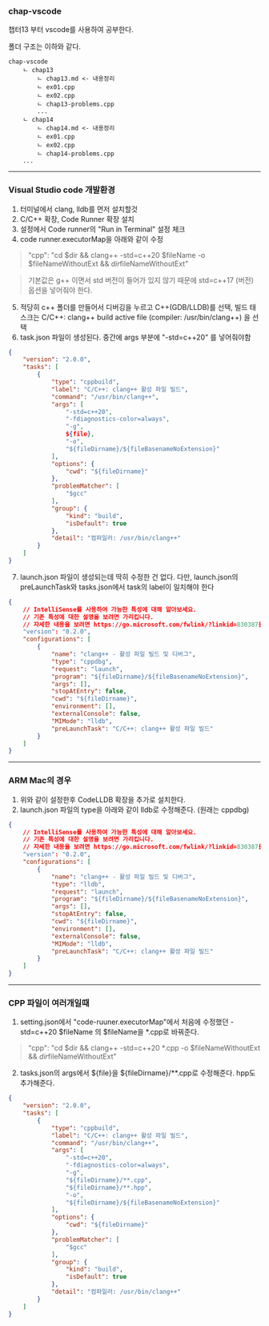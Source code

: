 ### chap-vscode

챕터13 부터 vscode를 사용하여 공부한다.

폴더 구조는 이하와 같다.

```
chap-vscode
    ㄴ chap13
        ㄴ chap13.md <- 내용정리
        ㄴ ex01.cpp
        ㄴ ex02.cpp
        ㄴ chap13-problems.cpp
        ...
    ㄴ chap14
        ㄴ chap14.md <- 내용정리
        ㄴ ex01.cpp
        ㄴ ex02.cpp
        ㄴ chap14-problems.cpp
    ...
```

---

### Visual Studio code 개발환경

1. 터미널에서 clang, lldb를 먼저 설치할것
2. C/C++ 확장, Code Runner 확장 설치
3. 설정에서 Code runner의 "Run in Terminal" 설정 체크
4. code runner.executorMap을 아래와 같이 수정
> "cpp": "cd $dir && clang++ -std=c++20 $fileName -o $fileNameWithoutExt && $dir$fileNameWithoutExt"

> 기본값은 g++ 이면서 std 버전이 들어가 있지 않기 때문에 std=c++17 (버전) 옵션을 넣어줘야 한다.

5. 적당히 c++ 폴더를 만들어서 디버깅을 누르고 C++(GDB/LLDB)를 선택, 빌드 태스크는 C/C++: clang++ build active file (compiler: /usr/bin/clang++) 을 선택
6. task.json 파일이 생성된다. 중간에 args 부분에 "-std=c++20" 를 넣어줘야함

``` json
{
	"version": "2.0.0",
	"tasks": [
		{
			"type": "cppbuild",
			"label": "C/C++: clang++ 활성 파일 빌드",
			"command": "/usr/bin/clang++",
			"args": [
				"-std=c++20",
				"-fdiagnostics-color=always",
				"-g",
				${file},
				"-o",
				"${fileDirname}/${fileBasenameNoExtension}"
			],
			"options": {
				"cwd": "${fileDirname}"
			},
			"problemMatcher": [
				"$gcc"
			],
			"group": {
				"kind": "build",
				"isDefault": true
			},
			"detail": "컴파일러: /usr/bin/clang++"
		}
	]
}
```
7. launch.json 파일이 생성되는데 딱히 수정한 건 없다. 다만, launch.json의 preLaunchTask와 tasks.json에서 task의 label이 일치해야 한다

``` json
{
    // IntelliSense를 사용하여 가능한 특성에 대해 알아보세요.
    // 기존 특성에 대한 설명을 보려면 가리킵니다.
    // 자세한 내용을 보려면 https://go.microsoft.com/fwlink/?linkid=830387을(를) 방문하세요.
    "version": "0.2.0",
    "configurations": [
        {
            "name": "clang++ - 활성 파일 빌드 및 디버그",
            "type": "cppdbg",
            "request": "launch",
            "program": "${fileDirname}/${fileBasenameNoExtension}",
            "args": [],
            "stopAtEntry": false,
            "cwd": "${fileDirname}",
            "environment": [],
            "externalConsole": false,
            "MIMode": "lldb",
            "preLaunchTask": "C/C++: clang++ 활성 파일 빌드"
        }
    ]
}
```
---

### ARM Mac의 경우
1. 위와 같이 설정한후 CodeLLDB 확장을 추가로 설치한다.
2. launch.json 파일의 type을 아래와 같이 lldb로 수정해준다. (원래는 cppdbg)

``` json
{
    // IntelliSense를 사용하여 가능한 특성에 대해 알아보세요.
    // 기존 특성에 대한 설명을 보려면 가리킵니다.
    // 자세한 내용을 보려면 https://go.microsoft.com/fwlink/?linkid=830387을(를) 방문하세요.
    "version": "0.2.0",
    "configurations": [
        {
            "name": "clang++ - 활성 파일 빌드 및 디버그",
            "type": "lldb",
            "request": "launch",
            "program": "${fileDirname}/${fileBasenameNoExtension}",
            "args": [],
            "stopAtEntry": false,
            "cwd": "${fileDirname}",
            "environment": [],
            "externalConsole": false,
            "MIMode": "lldb",
            "preLaunchTask": "C/C++: clang++ 활성 파일 빌드"
        }
    ]
}
```

---

### CPP 파일이 여러개일때

1. setting.json에서 "code-ruuner.executorMap"에서 처음에 수정했던 -std=c++20 $fileName 의 $fileName을 *.cpp로 바꿔준다.

> "cpp": "cd $dir && clang++ -std=c++20 *.cpp -o $fileNameWithoutExt && $dir$fileNameWithoutExt"

2. tasks.json의 args에서 ${file}을 ${fileDirname}/**.cpp로 수정해준다. hpp도 추가해준다.

``` json
{
	"version": "2.0.0",
	"tasks": [
		{
			"type": "cppbuild",
			"label": "C/C++: clang++ 활성 파일 빌드",
			"command": "/usr/bin/clang++",
			"args": [
				"-std=c++20",
				"-fdiagnostics-color=always",
				"-g",
				"${fileDirname}/**.cpp",
				"${fileDirname}/**.hpp",
				"-o",
				"${fileDirname}/${fileBasenameNoExtension}"
			],
			"options": {
				"cwd": "${fileDirname}"
			},
			"problemMatcher": [
				"$gcc"
			],
			"group": {
				"kind": "build",
				"isDefault": true
			},
			"detail": "컴파일러: /usr/bin/clang++"
		}
	]
}
```